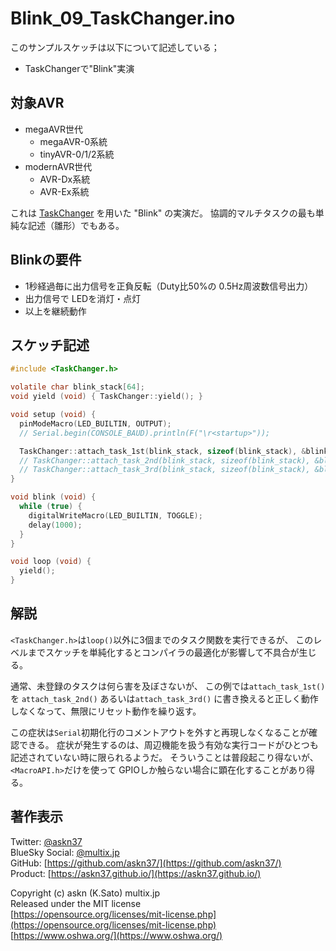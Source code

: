 # Blink_09_TaskChanger.ino

このサンプルスケッチは以下について記述している；

- TaskChangerで"Blink"実演

## 対象AVR

- megaAVR世代
  - megaAVR-0系統
  - tinyAVR-0/1/2系統
- modernAVR世代
  - AVR-Dx系統
  - AVR-Ex系統

これは
[TaskChanger](https://github.com/askn37/askn37.github.io/wiki/TaskChanger)
を用いた "Blink" の実演だ。
協調的マルチタスクの最も単純な記述（雛形）でもある。

## Blinkの要件

- 1秒経過毎に出力信号を正負反転（Duty比50%の 0.5Hz周波数信号出力）
- 出力信号で LEDを消灯・点灯
- 以上を継続動作

## スケッチ記述

```c
#include <TaskChanger.h>

volatile char blink_stack[64];
void yield (void) { TaskChanger::yield(); }

void setup (void) {
  pinModeMacro(LED_BUILTIN, OUTPUT);
  // Serial.begin(CONSOLE_BAUD).println(F("\r<startup>"));

  TaskChanger::attach_task_1st(blink_stack, sizeof(blink_stack), &blink);
  // TaskChanger::attach_task_2nd(blink_stack, sizeof(blink_stack), &blink);
  // TaskChanger::attach_task_3rd(blink_stack, sizeof(blink_stack), &blink);
}

void blink (void) {
  while (true) {
    digitalWriteMacro(LED_BUILTIN, TOGGLE);
    delay(1000);
  }
}

void loop (void) {
  yield();
}
```

## 解説

`<TaskChanger.h>`は`loop()`以外に3個までのタスク関数を実行できるが、
このレベルまでスケッチを単純化するとコンパイラの最適化が影響して不具合が生じる。

通常、未登録のタスクは何ら害を及ぼさないが、
この例では`attach_task_1st()`を
`attach_task_2nd()`
あるいは`attach_task_3rd()`
に書き換えると正しく動作しなくなって、無限にリセット動作を繰り返す。

この症状は`Serial`初期化行のコメントアウトを外すと再現しなくなることが確認できる。
症状が発生するのは、周辺機能を扱う有効な実行コードがひとつも記述されていない時に限られるようだ。
そういうことは普段起こり得ないが、`<MacroAPI.h>`だけを使って GPIOしか触らない場合に顕在化することがあり得る。

## 著作表示

Twitter: [@askn37](https://twitter.com/askn37) \
BlueSky Social: [@multix.jp](https://bsky.app/profile/multix.jp) \
GitHub: [https://github.com/askn37/](https://github.com/askn37/) \
Product: [https://askn37.github.io/](https://askn37.github.io/)

Copyright (c) askn (K.Sato) multix.jp \
Released under the MIT license \
[https://opensource.org/licenses/mit-license.php](https://opensource.org/licenses/mit-license.php) \
[https://www.oshwa.org/](https://www.oshwa.org/)
